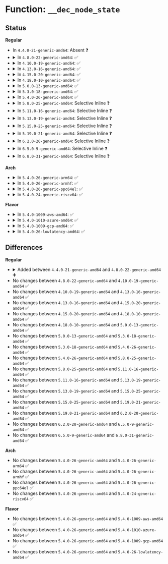 # Function: <code>__dec_node_state</code>

## Status
<b>Regular</b>
<ul>
<li>
In <code>4.4.0-21-generic-amd64</code>: Absent ❓
</li>
<li>
<details>
<summary>In <code>4.8.0-22-generic-amd64</code>: ✅</summary>

```c
void __dec_node_state(struct pglist_data * pgdat, enum node_stat_item item)
```

```json
{
  "name": "__dec_node_state",
  "collision_type": "Unique Global",
  "inline_type": "No",
  "funcs": [
    {
      "addr": 18446744071580708320,
      "name": "__dec_node_state",
      "external": true,
      "loc": "mm/vmstat.c:363",
      "file": "mm/vmstat.c",
      "inline": "seen, unknown",
      "caller_inline": [],
      "caller_func": [
        "mm/vmstat.c:__dec_node_page_state",
        "mm/migrate.c:migrate_page_move_mapping",
        "mm/migrate.c:migrate_page_move_mapping",
        "mm/migrate.c:migrate_page_move_mapping"
      ]
    }
  ],
  "symbols": [
    {
      "addr": 18446744071580708320,
      "name": "__dec_node_state",
      "section": ".text",
      "bind": "STB_GLOBAL",
      "size": 99
    }
  ]
}
```
</details>
</li>
<li>
<details>
<summary>In <code>4.10.0-19-generic-amd64</code>: ✅</summary>

```c
void __dec_node_state(struct pglist_data * pgdat, enum node_stat_item item)
```

```json
{
  "name": "__dec_node_state",
  "collision_type": "Unique Global",
  "inline_type": "No",
  "funcs": [
    {
      "addr": 18446744071580774144,
      "name": "__dec_node_state",
      "external": true,
      "loc": "mm/vmstat.c:363",
      "file": "mm/vmstat.c",
      "inline": "seen, unknown",
      "caller_inline": [],
      "caller_func": [
        "mm/vmstat.c:__dec_node_page_state",
        "mm/migrate.c:migrate_page_move_mapping",
        "mm/migrate.c:migrate_page_move_mapping",
        "mm/migrate.c:migrate_page_move_mapping"
      ]
    }
  ],
  "symbols": [
    {
      "addr": 18446744071580774144,
      "name": "__dec_node_state",
      "section": ".text",
      "bind": "STB_GLOBAL",
      "size": 99
    }
  ]
}
```
</details>
</li>
<li>
<details>
<summary>In <code>4.13.0-16-generic-amd64</code>: ✅</summary>

```c
void __dec_node_state(struct pglist_data * pgdat, enum node_stat_item item)
```

```json
{
  "name": "__dec_node_state",
  "collision_type": "Unique Global",
  "inline_type": "No",
  "funcs": [
    {
      "addr": 18446744071580810592,
      "name": "__dec_node_state",
      "external": true,
      "loc": "mm/vmstat.c:363",
      "file": "mm/vmstat.c",
      "inline": "seen, unknown",
      "caller_inline": [],
      "caller_func": [
        "mm/vmstat.c:__dec_node_page_state",
        "mm/migrate.c:migrate_page_move_mapping",
        "mm/migrate.c:migrate_page_move_mapping",
        "mm/migrate.c:migrate_page_move_mapping"
      ]
    }
  ],
  "symbols": [
    {
      "addr": 18446744071580810592,
      "name": "__dec_node_state",
      "section": ".text",
      "bind": "STB_GLOBAL",
      "size": 99
    }
  ]
}
```
</details>
</li>
<li>
<details>
<summary>In <code>4.15.0-20-generic-amd64</code>: ✅</summary>

```c
void __dec_node_state(struct pglist_data * pgdat, enum node_stat_item item)
```

```json
{
  "name": "__dec_node_state",
  "collision_type": "Unique Global",
  "inline_type": "No",
  "funcs": [
    {
      "addr": 18446744071580900208,
      "name": "__dec_node_state",
      "external": true,
      "loc": "mm/vmstat.c:438",
      "file": "mm/vmstat.c",
      "inline": "seen, unknown",
      "caller_inline": [],
      "caller_func": [
        "mm/vmstat.c:__dec_node_page_state",
        "mm/migrate.c:migrate_page_move_mapping",
        "mm/migrate.c:migrate_page_move_mapping",
        "mm/migrate.c:migrate_page_move_mapping"
      ]
    }
  ],
  "symbols": [
    {
      "addr": 18446744071580900208,
      "name": "__dec_node_state",
      "section": ".text",
      "bind": "STB_GLOBAL",
      "size": 99
    }
  ]
}
```
</details>
</li>
<li>
<details>
<summary>In <code>4.18.0-10-generic-amd64</code>: ✅</summary>

```c
void __dec_node_state(struct pglist_data * pgdat, enum node_stat_item item)
```

```json
{
  "name": "__dec_node_state",
  "collision_type": "Unique Global",
  "inline_type": "No",
  "funcs": [
    {
      "addr": 18446744071581036016,
      "name": "__dec_node_state",
      "external": true,
      "loc": "mm/vmstat.c:438",
      "file": "mm/vmstat.c",
      "inline": "seen, unknown",
      "caller_inline": [],
      "caller_func": [
        "mm/vmstat.c:__dec_node_page_state",
        "mm/migrate.c:migrate_page_move_mapping",
        "mm/migrate.c:migrate_page_move_mapping",
        "mm/migrate.c:migrate_page_move_mapping"
      ]
    }
  ],
  "symbols": [
    {
      "addr": 18446744071581036016,
      "name": "__dec_node_state",
      "section": ".text",
      "bind": "STB_GLOBAL",
      "size": 99
    }
  ]
}
```
</details>
</li>
<li>
<details>
<summary>In <code>5.0.0-13-generic-amd64</code>: ✅</summary>

```c
void __dec_node_state(struct pglist_data * pgdat, enum node_stat_item item)
```

```json
{
  "name": "__dec_node_state",
  "collision_type": "Unique Global",
  "inline_type": "No",
  "funcs": [
    {
      "addr": 18446744071581113600,
      "name": "__dec_node_state",
      "external": true,
      "loc": "mm/vmstat.c:438",
      "file": "mm/vmstat.c",
      "inline": "seen, unknown",
      "caller_inline": [],
      "caller_func": [
        "mm/vmstat.c:__dec_node_page_state",
        "mm/migrate.c:migrate_page_move_mapping",
        "mm/migrate.c:migrate_page_move_mapping",
        "mm/migrate.c:migrate_page_move_mapping"
      ]
    }
  ],
  "symbols": [
    {
      "addr": 18446744071581113600,
      "name": "__dec_node_state",
      "section": ".text",
      "bind": "STB_GLOBAL",
      "size": 99
    }
  ]
}
```
</details>
</li>
<li>
<details>
<summary>In <code>5.3.0-18-generic-amd64</code>: ✅</summary>

```c
void __dec_node_state(struct pglist_data * pgdat, enum node_stat_item item)
```

```json
{
  "name": "__dec_node_state",
  "collision_type": "Unique Global",
  "inline_type": "No",
  "funcs": [
    {
      "addr": 18446744071581178256,
      "name": "__dec_node_state",
      "external": true,
      "loc": "mm/vmstat.c:439",
      "file": "mm/vmstat.c",
      "inline": "seen, unknown",
      "caller_inline": [],
      "caller_func": [
        "mm/vmstat.c:__dec_node_page_state",
        "mm/migrate.c:migrate_page_move_mapping",
        "mm/migrate.c:migrate_page_move_mapping",
        "mm/migrate.c:migrate_page_move_mapping"
      ]
    }
  ],
  "symbols": [
    {
      "addr": 18446744071581178256,
      "name": "__dec_node_state",
      "section": ".text",
      "bind": "STB_GLOBAL",
      "size": 99
    }
  ]
}
```
</details>
</li>
<li>
<details>
<summary>In <code>5.4.0-26-generic-amd64</code>: ✅</summary>

```c
void __dec_node_state(struct pglist_data * pgdat, enum node_stat_item item)
```

```json
{
  "name": "__dec_node_state",
  "collision_type": "Unique Global",
  "inline_type": "No",
  "funcs": [
    {
      "addr": 18446744071581236368,
      "name": "__dec_node_state",
      "external": true,
      "loc": "mm/vmstat.c:439",
      "file": "mm/vmstat.c",
      "inline": "seen, unknown",
      "caller_inline": [],
      "caller_func": [
        "mm/vmstat.c:__dec_node_page_state",
        "mm/migrate.c:migrate_page_move_mapping",
        "mm/migrate.c:migrate_page_move_mapping",
        "mm/migrate.c:migrate_page_move_mapping"
      ]
    }
  ],
  "symbols": [
    {
      "addr": 18446744071581236368,
      "name": "__dec_node_state",
      "section": ".text",
      "bind": "STB_GLOBAL",
      "size": 99
    }
  ]
}
```
</details>
</li>
<li>
<details>
<summary>In <code>5.8.0-25-generic-amd64</code>: Selective Inline ❓</summary>

```c
void __dec_node_state(struct pglist_data * pgdat, enum node_stat_item item)
```

```json
{
  "name": "__dec_node_state",
  "collision_type": "Unique Global",
  "inline_type": "Selective",
  "funcs": [
    {
      "addr": 18446744071581422503,
      "name": "__dec_node_state",
      "external": true,
      "loc": "mm/vmstat.c:439",
      "file": "mm/vmstat.c",
      "inline": "not declared, inlined",
      "caller_inline": [
        "mm/vmstat.c:__dec_node_page_state"
      ],
      "caller_func": [
        "mm/migrate.c:migrate_page_move_mapping"
      ]
    }
  ],
  "symbols": [
    {
      "addr": 18446744071581425120,
      "name": "__dec_node_state",
      "section": ".text",
      "bind": "STB_GLOBAL",
      "size": 99
    }
  ]
}
```
</details>
</li>
<li>
<details>
<summary>In <code>5.11.0-16-generic-amd64</code>: Selective Inline ❓</summary>

```c
void __dec_node_state(struct pglist_data * pgdat, enum node_stat_item item)
```

```json
{
  "name": "__dec_node_state",
  "collision_type": "Unique Global",
  "inline_type": "Selective",
  "funcs": [
    {
      "addr": 18446744071581464071,
      "name": "__dec_node_state",
      "external": true,
      "loc": "mm/vmstat.c:446",
      "file": "mm/vmstat.c",
      "inline": "not declared, inlined",
      "caller_inline": [
        "mm/vmstat.c:__dec_node_page_state"
      ],
      "caller_func": []
    }
  ],
  "symbols": [
    {
      "addr": 18446744071581468352,
      "name": "__dec_node_state",
      "section": ".text",
      "bind": "STB_GLOBAL",
      "size": 99
    }
  ]
}
```
</details>
</li>
<li>
<details>
<summary>In <code>5.13.0-19-generic-amd64</code>: Selective Inline ❓</summary>

```c
void __dec_node_state(struct pglist_data * pgdat, enum node_stat_item item)
```

```json
{
  "name": "__dec_node_state",
  "collision_type": "Unique Global",
  "inline_type": "Selective",
  "funcs": [
    {
      "addr": 18446744071581484919,
      "name": "__dec_node_state",
      "external": true,
      "loc": "mm/vmstat.c:452",
      "file": "mm/vmstat.c",
      "inline": "not declared, inlined",
      "caller_inline": [
        "mm/vmstat.c:__dec_node_page_state"
      ],
      "caller_func": []
    }
  ],
  "symbols": [
    {
      "addr": 18446744071581489120,
      "name": "__dec_node_state",
      "section": ".text",
      "bind": "STB_GLOBAL",
      "size": 102
    }
  ]
}
```
</details>
</li>
<li>
<details>
<summary>In <code>5.15.0-25-generic-amd64</code>: Selective Inline ❓</summary>

```c
void __dec_node_state(struct pglist_data * pgdat, enum node_stat_item item)
```

```json
{
  "name": "__dec_node_state",
  "collision_type": "Unique Global",
  "inline_type": "Selective",
  "funcs": [
    {
      "addr": 18446744071581742113,
      "name": "__dec_node_state",
      "external": true,
      "loc": "mm/vmstat.c:491",
      "file": "mm/vmstat.c",
      "inline": "not declared, inlined",
      "caller_inline": [
        "mm/vmstat.c:__dec_node_page_state"
      ],
      "caller_func": []
    }
  ],
  "symbols": [
    {
      "addr": 18446744071581745920,
      "name": "__dec_node_state",
      "section": ".text",
      "bind": "STB_GLOBAL",
      "size": 160
    }
  ]
}
```
</details>
</li>
<li>
<details>
<summary>In <code>5.19.0-21-generic-amd64</code>: Selective Inline ❓</summary>

```c
void __dec_node_state(struct pglist_data * pgdat, enum node_stat_item item)
```

```json
{
  "name": "__dec_node_state",
  "collision_type": "Unique Global",
  "inline_type": "Selective",
  "funcs": [
    {
      "addr": 18446744071582123857,
      "name": "__dec_node_state",
      "external": true,
      "loc": "mm/vmstat.c:520",
      "file": "mm/vmstat.c",
      "inline": "not declared, inlined",
      "caller_inline": [
        "mm/vmstat.c:__dec_node_page_state"
      ],
      "caller_func": []
    }
  ],
  "symbols": [
    {
      "addr": 18446744071582129040,
      "name": "__dec_node_state",
      "section": ".text",
      "bind": "STB_GLOBAL",
      "size": 188
    }
  ]
}
```
</details>
</li>
<li>
<details>
<summary>In <code>6.2.0-20-generic-amd64</code>: Selective Inline ❓</summary>

```c
void __dec_node_state(struct pglist_data * pgdat, enum node_stat_item item)
```

```json
{
  "name": "__dec_node_state",
  "collision_type": "Unique Global",
  "inline_type": "Selective",
  "funcs": [
    {
      "addr": 18446744071582598517,
      "name": "__dec_node_state",
      "external": true,
      "loc": "mm/vmstat.c:509",
      "file": "mm/vmstat.c",
      "inline": "not declared, inlined",
      "caller_inline": [
        "mm/vmstat.c:__dec_node_page_state"
      ],
      "caller_func": []
    }
  ],
  "symbols": [
    {
      "addr": 18446744071582604304,
      "name": "__dec_node_state",
      "section": ".text",
      "bind": "STB_GLOBAL",
      "size": 226
    }
  ]
}
```
</details>
</li>
<li>
<details>
<summary>In <code>6.5.0-9-generic-amd64</code>: Selective Inline ❓</summary>

```c
void __dec_node_state(struct pglist_data * pgdat, enum node_stat_item item)
```

```json
{
  "name": "__dec_node_state",
  "collision_type": "Unique Global",
  "inline_type": "Selective",
  "funcs": [
    {
      "addr": 18446744071582806149,
      "name": "__dec_node_state",
      "external": true,
      "loc": "mm/vmstat.c:510",
      "file": "mm/vmstat.c",
      "inline": "not declared, inlined",
      "caller_inline": [
        "mm/vmstat.c:__dec_node_page_state"
      ],
      "caller_func": []
    }
  ],
  "symbols": [
    {
      "addr": 18446744071582812224,
      "name": "__dec_node_state",
      "section": ".text",
      "bind": "STB_GLOBAL",
      "size": 226
    }
  ]
}
```
</details>
</li>
<li>
<details>
<summary>In <code>6.8.0-31-generic-amd64</code>: Selective Inline ❓</summary>

```c
void __dec_node_state(struct pglist_data * pgdat, enum node_stat_item item)
```

```json
{
  "name": "__dec_node_state",
  "collision_type": "Unique Global",
  "inline_type": "Selective",
  "funcs": [
    {
      "addr": 18446744071582978229,
      "name": "__dec_node_state",
      "external": true,
      "loc": "mm/vmstat.c:509",
      "file": "mm/vmstat.c",
      "inline": "not declared, inlined",
      "caller_inline": [
        "mm/vmstat.c:__dec_node_page_state"
      ],
      "caller_func": []
    }
  ],
  "symbols": [
    {
      "addr": 18446744071582986800,
      "name": "__dec_node_state",
      "section": ".text",
      "bind": "STB_GLOBAL",
      "size": 226
    }
  ]
}
```
</details>
</li>
</ul>
<b>Arch</b>
<ul>
<li>
<details>
<summary>In <code>5.4.0-26-generic-arm64</code>: ✅</summary>

```c
void __dec_node_state(struct pglist_data * pgdat, enum node_stat_item item)
```

```json
{
  "name": "__dec_node_state",
  "collision_type": "Unique Global",
  "inline_type": "No",
  "funcs": [
    {
      "addr": 18446603336492630936,
      "name": "__dec_node_state",
      "external": true,
      "loc": "mm/vmstat.c:439",
      "file": "mm/vmstat.c",
      "inline": "seen, unknown",
      "caller_inline": [],
      "caller_func": [
        "mm/vmstat.c:__dec_node_page_state",
        "mm/migrate.c:migrate_page_move_mapping",
        "mm/migrate.c:migrate_page_move_mapping",
        "mm/migrate.c:migrate_page_move_mapping"
      ]
    }
  ],
  "symbols": [
    {
      "addr": 18446603336492630936,
      "name": "__dec_node_state",
      "section": ".text",
      "bind": "STB_GLOBAL",
      "size": 212
    }
  ]
}
```
</details>
</li>
<li>
<details>
<summary>In <code>5.4.0-26-generic-armhf</code>: ✅</summary>

```c
void __dec_node_state(struct pglist_data * pgdat, enum node_stat_item item)
```

```json
{
  "name": "__dec_node_state",
  "collision_type": "Unique Global",
  "inline_type": "No",
  "funcs": [
    {
      "addr": 3226477360,
      "name": "__dec_node_state",
      "external": true,
      "loc": "mm/vmstat.c:439",
      "file": "mm/vmstat.c",
      "inline": "seen, unknown",
      "caller_inline": [],
      "caller_func": [
        "mm/vmstat.c:dec_node_page_state",
        "mm/migrate.c:migrate_page_move_mapping",
        "mm/migrate.c:migrate_page_move_mapping",
        "mm/migrate.c:migrate_page_move_mapping"
      ]
    }
  ],
  "symbols": [
    {
      "addr": 3226477360,
      "name": "__dec_node_state",
      "section": ".text",
      "bind": "STB_GLOBAL",
      "size": 172
    }
  ]
}
```
</details>
</li>
<li>
<details>
<summary>In <code>5.4.0-26-generic-ppc64el</code>: ✅</summary>

```c
void __dec_node_state(struct pglist_data * pgdat, enum node_stat_item item)
```

```json
{
  "name": "__dec_node_state",
  "collision_type": "Unique Global",
  "inline_type": "No",
  "funcs": [
    {
      "addr": 13835058055285948576,
      "name": "__dec_node_state",
      "external": true,
      "loc": "mm/vmstat.c:439",
      "file": "mm/vmstat.c",
      "inline": "seen, unknown",
      "caller_inline": [],
      "caller_func": [
        "mm/vmstat.c:dec_node_page_state",
        "mm/migrate.c:migrate_page_move_mapping",
        "mm/migrate.c:migrate_page_move_mapping",
        "mm/migrate.c:migrate_page_move_mapping"
      ]
    }
  ],
  "symbols": [
    {
      "addr": 13835058055285948576,
      "name": "__dec_node_state",
      "section": ".text",
      "bind": "STB_GLOBAL",
      "size": 160
    }
  ]
}
```
</details>
</li>
<li>
<details>
<summary>In <code>5.4.0-24-generic-riscv64</code>: ✅</summary>

```c
void __dec_node_state(struct pglist_data * pgdat, enum node_stat_item item)
```

```json
{
  "name": "__dec_node_state",
  "collision_type": "Unique Global",
  "inline_type": "No",
  "funcs": [
    {
      "addr": 18446743936272651472,
      "name": "__dec_node_state",
      "external": true,
      "loc": "mm/vmstat.c:439",
      "file": "mm/vmstat.c",
      "inline": "seen, unknown",
      "caller_inline": [],
      "caller_func": [
        "mm/vmstat.c:dec_node_page_state",
        "mm/migrate.c:migrate_page_move_mapping",
        "mm/migrate.c:migrate_page_move_mapping",
        "mm/migrate.c:migrate_page_move_mapping"
      ]
    }
  ],
  "symbols": [
    {
      "addr": 18446743936272651472,
      "name": "__dec_node_state",
      "section": ".text",
      "bind": "STB_GLOBAL",
      "size": 192
    }
  ]
}
```
</details>
</li>
</ul>
<b>Flavor</b>
<ul>
<li>
<details>
<summary>In <code>5.4.0-1009-aws-amd64</code>: ✅</summary>

```c
void __dec_node_state(struct pglist_data * pgdat, enum node_stat_item item)
```

```json
{
  "name": "__dec_node_state",
  "collision_type": "Unique Global",
  "inline_type": "No",
  "funcs": [
    {
      "addr": 18446744071581205216,
      "name": "__dec_node_state",
      "external": true,
      "loc": "mm/vmstat.c:439",
      "file": "mm/vmstat.c",
      "inline": "seen, unknown",
      "caller_inline": [],
      "caller_func": [
        "mm/vmstat.c:__dec_node_page_state",
        "mm/migrate.c:migrate_page_move_mapping",
        "mm/migrate.c:migrate_page_move_mapping",
        "mm/migrate.c:migrate_page_move_mapping"
      ]
    }
  ],
  "symbols": [
    {
      "addr": 18446744071581205216,
      "name": "__dec_node_state",
      "section": ".text",
      "bind": "STB_GLOBAL",
      "size": 99
    }
  ]
}
```
</details>
</li>
<li>
<details>
<summary>In <code>5.4.0-1010-azure-amd64</code>: ✅</summary>

```c
void __dec_node_state(struct pglist_data * pgdat, enum node_stat_item item)
```

```json
{
  "name": "__dec_node_state",
  "collision_type": "Unique Global",
  "inline_type": "No",
  "funcs": [
    {
      "addr": 18446744071581151968,
      "name": "__dec_node_state",
      "external": true,
      "loc": "mm/vmstat.c:439",
      "file": "mm/vmstat.c",
      "inline": "seen, unknown",
      "caller_inline": [],
      "caller_func": [
        "mm/vmstat.c:__dec_node_page_state",
        "mm/migrate.c:migrate_page_move_mapping",
        "mm/migrate.c:migrate_page_move_mapping",
        "mm/migrate.c:migrate_page_move_mapping"
      ]
    }
  ],
  "symbols": [
    {
      "addr": 18446744071581151968,
      "name": "__dec_node_state",
      "section": ".text",
      "bind": "STB_GLOBAL",
      "size": 99
    }
  ]
}
```
</details>
</li>
<li>
<details>
<summary>In <code>5.4.0-1009-gcp-amd64</code>: ✅</summary>

```c
void __dec_node_state(struct pglist_data * pgdat, enum node_stat_item item)
```

```json
{
  "name": "__dec_node_state",
  "collision_type": "Unique Global",
  "inline_type": "No",
  "funcs": [
    {
      "addr": 18446744071581196416,
      "name": "__dec_node_state",
      "external": true,
      "loc": "mm/vmstat.c:439",
      "file": "mm/vmstat.c",
      "inline": "seen, unknown",
      "caller_inline": [],
      "caller_func": [
        "mm/vmstat.c:__dec_node_page_state",
        "mm/migrate.c:migrate_page_move_mapping",
        "mm/migrate.c:migrate_page_move_mapping",
        "mm/migrate.c:migrate_page_move_mapping"
      ]
    }
  ],
  "symbols": [
    {
      "addr": 18446744071581196416,
      "name": "__dec_node_state",
      "section": ".text",
      "bind": "STB_GLOBAL",
      "size": 99
    }
  ]
}
```
</details>
</li>
<li>
<details>
<summary>In <code>5.4.0-26-lowlatency-amd64</code>: ✅</summary>

```c
void __dec_node_state(struct pglist_data * pgdat, enum node_stat_item item)
```

```json
{
  "name": "__dec_node_state",
  "collision_type": "Unique Global",
  "inline_type": "No",
  "funcs": [
    {
      "addr": 18446744071581259696,
      "name": "__dec_node_state",
      "external": true,
      "loc": "mm/vmstat.c:439",
      "file": "mm/vmstat.c",
      "inline": "seen, unknown",
      "caller_inline": [],
      "caller_func": [
        "mm/vmstat.c:__dec_node_page_state",
        "mm/migrate.c:migrate_page_move_mapping",
        "mm/migrate.c:migrate_page_move_mapping",
        "mm/migrate.c:migrate_page_move_mapping"
      ]
    }
  ],
  "symbols": [
    {
      "addr": 18446744071581259696,
      "name": "__dec_node_state",
      "section": ".text",
      "bind": "STB_GLOBAL",
      "size": 99
    }
  ]
}
```
</details>
</li>
</ul>

## Differences
<b>Regular</b>
<ul>
<li>
<details>
<summary>Added between <code>4.4.0-21-generic-amd64</code> and <code>4.8.0-22-generic-amd64</code> ➕</summary>

```c
void __dec_node_state(struct pglist_data * pgdat, enum node_stat_item item)
```
</details>
</li>
<li>
No changes between <code>4.8.0-22-generic-amd64</code> and <code>4.10.0-19-generic-amd64</code> ✅
</li>
<li>
No changes between <code>4.10.0-19-generic-amd64</code> and <code>4.13.0-16-generic-amd64</code> ✅
</li>
<li>
No changes between <code>4.13.0-16-generic-amd64</code> and <code>4.15.0-20-generic-amd64</code> ✅
</li>
<li>
No changes between <code>4.15.0-20-generic-amd64</code> and <code>4.18.0-10-generic-amd64</code> ✅
</li>
<li>
No changes between <code>4.18.0-10-generic-amd64</code> and <code>5.0.0-13-generic-amd64</code> ✅
</li>
<li>
No changes between <code>5.0.0-13-generic-amd64</code> and <code>5.3.0-18-generic-amd64</code> ✅
</li>
<li>
No changes between <code>5.3.0-18-generic-amd64</code> and <code>5.4.0-26-generic-amd64</code> ✅
</li>
<li>
No changes between <code>5.4.0-26-generic-amd64</code> and <code>5.8.0-25-generic-amd64</code> ✅
</li>
<li>
No changes between <code>5.8.0-25-generic-amd64</code> and <code>5.11.0-16-generic-amd64</code> ✅
</li>
<li>
No changes between <code>5.11.0-16-generic-amd64</code> and <code>5.13.0-19-generic-amd64</code> ✅
</li>
<li>
No changes between <code>5.13.0-19-generic-amd64</code> and <code>5.15.0-25-generic-amd64</code> ✅
</li>
<li>
No changes between <code>5.15.0-25-generic-amd64</code> and <code>5.19.0-21-generic-amd64</code> ✅
</li>
<li>
No changes between <code>5.19.0-21-generic-amd64</code> and <code>6.2.0-20-generic-amd64</code> ✅
</li>
<li>
No changes between <code>6.2.0-20-generic-amd64</code> and <code>6.5.0-9-generic-amd64</code> ✅
</li>
<li>
No changes between <code>6.5.0-9-generic-amd64</code> and <code>6.8.0-31-generic-amd64</code> ✅
</li>
</ul>
<b>Arch</b>
<ul>
<li>
No changes between <code>5.4.0-26-generic-amd64</code> and <code>5.4.0-26-generic-arm64</code> ✅
</li>
<li>
No changes between <code>5.4.0-26-generic-amd64</code> and <code>5.4.0-26-generic-armhf</code> ✅
</li>
<li>
No changes between <code>5.4.0-26-generic-amd64</code> and <code>5.4.0-26-generic-ppc64el</code> ✅
</li>
<li>
No changes between <code>5.4.0-26-generic-amd64</code> and <code>5.4.0-24-generic-riscv64</code> ✅
</li>
</ul>
<b>Flavor</b>
<ul>
<li>
No changes between <code>5.4.0-26-generic-amd64</code> and <code>5.4.0-1009-aws-amd64</code> ✅
</li>
<li>
No changes between <code>5.4.0-26-generic-amd64</code> and <code>5.4.0-1010-azure-amd64</code> ✅
</li>
<li>
No changes between <code>5.4.0-26-generic-amd64</code> and <code>5.4.0-1009-gcp-amd64</code> ✅
</li>
<li>
No changes between <code>5.4.0-26-generic-amd64</code> and <code>5.4.0-26-lowlatency-amd64</code> ✅
</li>
</ul>
